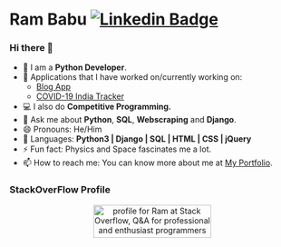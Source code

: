 # Ram Babu [![Linkedin Badge](https://img.shields.io/badge/-Ram_Babu-blue?style=round-square&logo=Linkedin&logoColor=white&link=https://www.linkedin.com/in/ram-babu-kottapally)](https://www.linkedin.com/in/ram-babu-kottapally) 


### Hi there 👋

- 💼 I am a **Python Developer**.
- 🔭 Applications that I have worked on/currently working on:
  - [Blog App](https://github.com/Ram-95/blog_application_django) 
  - [COVID-19 India Tracker](https://github.com/Ram-95/covid-19_india_data)
- 💻 I also do **Competitive Programming.**
- 💬 Ask me about **Python**, **SQL**, **Webscraping** and **Django**.
- 😄 Pronouns: He/Him
- 💬 Languages: **Python3 | Django | SQL | HTML | CSS | jQuery**
- ⚡ Fun fact: Physics and Space fascinates me a lot.
- 📫 How to reach me: You can know more about me at [My Portfolio](https://ram-95.github.io).

### StackOverFlow Profile
<p align="center" width="100%">
<a href="https://stackoverflow.com/users/2773206/ram"  target="_blank"><img src="https://stackoverflow.com/users/flair/2773206.png?theme=dark" width="208" height="58" alt="profile for Ram at Stack Overflow, Q&amp;A for professional and enthusiast programmers" title="profile for Ram at Stack Overflow, Q&amp;A for professional and enthusiast programmers"></a></p>
